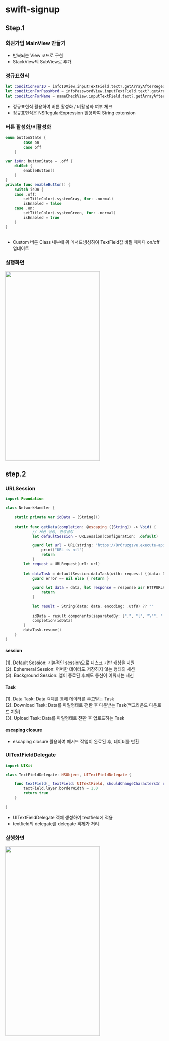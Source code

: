 # swift-signup

## Step.1

### 회원가입 MainView 만들기

- 반복되는 View 코드로 구현
- StackView의 SubView로 추가 
  

### 정규표현식

```swift
let conditionForID = infoIDView.inputTextField.text?.getArrayAfterRegex(regex: "[a-z0-9_-]").count ?? 0
let conditionForPassWord = infoPasswordView.inputTextField.text?.getArrayAfterRegex(regex: "[a-zA-Z0-9!@#$%]").count ?? 0
let conditionForName = nameCheckView.inputTextField.text?.getArrayAfterRegex(regex: "[가-힣]").count ?? 0
```

- 정규표현식 활용하여 버튼 활성화 / 비활성화 여부 체크
- 정규표현식은 NSRegularExpression 활용하여 String extension

### 버튼 활성화/비활성화
```swift
enum buttonState {
        case on
        case off
    }
    
var isOn: buttonState = .off {
    didSet {
        enableButton()
    }
}
private func enableButton() {
    switch isOn {
    case .off:
        setTitleColor(.systemGray, for: .normal)
        isEnabled = false
    case .on:
        setTitleColor(.systemGreen, for: .normal)
        isEnabled = true
    }
}
    
```

- Custom 버튼 Class 내부에 위 메서드생성하여 TextField값 바뀔 때마다 on/off 업데이트

### 실행화면
<img src="https://user-images.githubusercontent.com/74946802/112923466-51720880-9149-11eb-9940-c046e6a00b49.gif" width="300" height="600">

## step.2

### URLSession
```swift
import Foundation

class NetworkHandler {
    
    static private var idData = [String]()
    
    static func getData(completion: @escaping ([String]) -> Void) {
            // 세션 생성, 환경설정
            let defaultSession = URLSession(configuration: .default)

            guard let url = URL(string: "https://8r6ruzgzve.execute-api.ap-northeast-2.amazonaws.com/default/SwiftCamp") else {
                print("URL is nil")
                return
            }
        let request = URLRequest(url: url)
        
        let dataTask = defaultSession.dataTask(with: request) {(data: Data?, response: URLResponse?, error: Error?) in
            guard error == nil else { return }
            
            guard let data = data, let response = response as? HTTPURLResponse, response.statusCode == 200 else {
                return
            }
            
            let result = String(data: data, encoding: .utf8) ?? ""
            
            idData = result.components(separatedBy: [",", "[", "\"", " ", "]"]).filter{$0.count > 0}
            completion(idData)
        }
        dataTask.resume()
    }
}
```
#### session
(1). Default Session: 기본적인 session으로 디스크 기반 캐싱을 지원  
(2). Ephemeral Session: 어떠한 데이터도 저장하지 않는 형태의 세션  
(3). Background Session: 앱이 종료된 후에도 통신이 이뤄지는 세션  

#### Task
(1). Data Task: Data 객체를 통해 데이터를 주고받는 Task  
(2). Download Task: Data를 파일형태로 전환 후 다운받는 Task(백그라운드 다운로드 지원)  
(3). Upload Task: Data를 파일형태로 전환 후 업로드하는 Task  

#### escaping closure
- escaping closure 활용하여 메서드 작업이 완료된 후, 데이터를 반환

### UITextFieldDelegate
```swift
import UIKit

class TextFieldDelegate: NSObject, UITextFieldDelegate {

    func textField(_ textField: UITextField, shouldChangeCharactersIn range: NSRange, replacementString string: String) -> Bool {
        textField.layer.borderWidth = 1.0
        return true
    }

}
```
- UITextFieldDelegate 객체 생성하여 textfield에 적용
- textfield의 delegate를 delegate 객체가 처리

### 실행화면
<img src="https://user-images.githubusercontent.com/74946802/113122755-e3b00480-924e-11eb-9737-347c8aa17437.gif" width="300" height="600">
